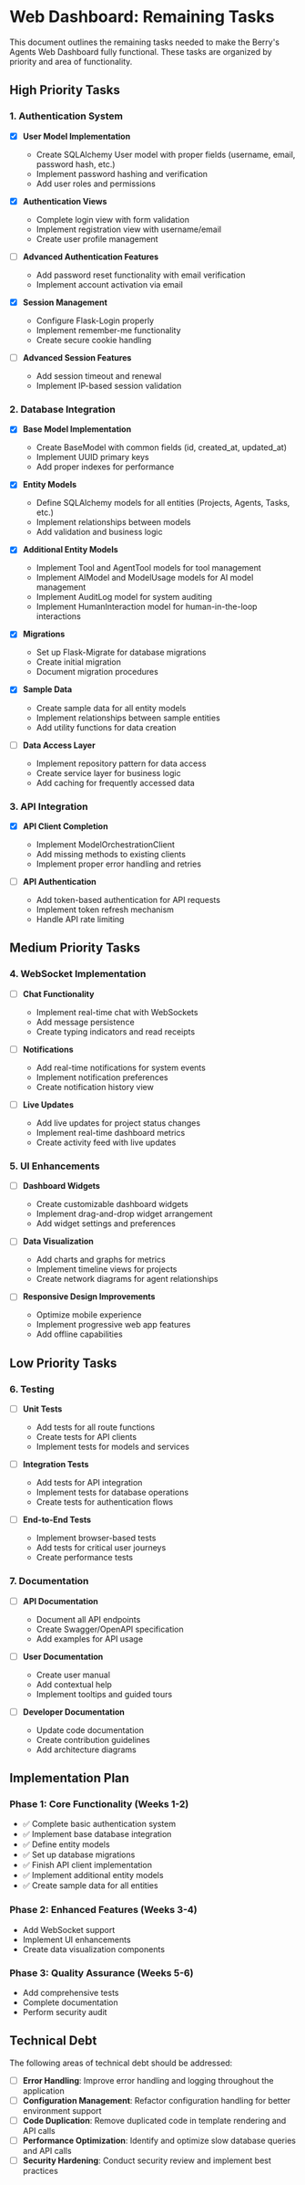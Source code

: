 # Web Dashboard: Remaining Tasks

This document outlines the remaining tasks needed to make the Berry's Agents Web Dashboard fully functional. These tasks are organized by priority and area of functionality.

## High Priority Tasks

### 1. Authentication System

- [x] **User Model Implementation**
  - Create SQLAlchemy User model with proper fields (username, email, password hash, etc.)
  - Implement password hashing and verification
  - Add user roles and permissions

- [x] **Authentication Views**
  - Complete login view with form validation
  - Implement registration view with username/email
  - Create user profile management
  
- [ ] **Advanced Authentication Features**
  - Add password reset functionality with email verification
  - Implement account activation via email

- [x] **Session Management**
  - Configure Flask-Login properly
  - Implement remember-me functionality
  - Create secure cookie handling
  
- [ ] **Advanced Session Features**
  - Add session timeout and renewal
  - Implement IP-based session validation

### 2. Database Integration

- [x] **Base Model Implementation**
  - Create BaseModel with common fields (id, created_at, updated_at)
  - Implement UUID primary keys
  - Add proper indexes for performance

- [x] **Entity Models**
  - Define SQLAlchemy models for all entities (Projects, Agents, Tasks, etc.)
  - Implement relationships between models
  - Add validation and business logic

- [x] **Additional Entity Models**
  - Implement Tool and AgentTool models for tool management
  - Implement AIModel and ModelUsage models for AI model management
  - Implement AuditLog model for system auditing
  - Implement HumanInteraction model for human-in-the-loop interactions

- [x] **Migrations**
  - Set up Flask-Migrate for database migrations
  - Create initial migration
  - Document migration procedures

- [x] **Sample Data**
  - Create sample data for all entity models
  - Implement relationships between sample entities
  - Add utility functions for data creation

- [ ] **Data Access Layer**
  - Implement repository pattern for data access
  - Create service layer for business logic
  - Add caching for frequently accessed data

### 3. API Integration

- [x] **API Client Completion**
  - Implement ModelOrchestrationClient
  - Add missing methods to existing clients
  - Implement proper error handling and retries

- [ ] **API Authentication**
  - Add token-based authentication for API requests
  - Implement token refresh mechanism
  - Handle API rate limiting

## Medium Priority Tasks

### 4. WebSocket Implementation

- [ ] **Chat Functionality**
  - Implement real-time chat with WebSockets
  - Add message persistence
  - Create typing indicators and read receipts

- [ ] **Notifications**
  - Add real-time notifications for system events
  - Implement notification preferences
  - Create notification history view

- [ ] **Live Updates**
  - Add live updates for project status changes
  - Implement real-time dashboard metrics
  - Create activity feed with live updates

### 5. UI Enhancements

- [ ] **Dashboard Widgets**
  - Create customizable dashboard widgets
  - Implement drag-and-drop widget arrangement
  - Add widget settings and preferences

- [ ] **Data Visualization**
  - Add charts and graphs for metrics
  - Implement timeline views for projects
  - Create network diagrams for agent relationships

- [ ] **Responsive Design Improvements**
  - Optimize mobile experience
  - Implement progressive web app features
  - Add offline capabilities

## Low Priority Tasks

### 6. Testing

- [ ] **Unit Tests**
  - Add tests for all route functions
  - Create tests for API clients
  - Implement tests for models and services

- [ ] **Integration Tests**
  - Add tests for API integration
  - Implement tests for database operations
  - Create tests for authentication flows

- [ ] **End-to-End Tests**
  - Implement browser-based tests
  - Add tests for critical user journeys
  - Create performance tests

### 7. Documentation

- [ ] **API Documentation**
  - Document all API endpoints
  - Create Swagger/OpenAPI specification
  - Add examples for API usage

- [ ] **User Documentation**
  - Create user manual
  - Add contextual help
  - Implement tooltips and guided tours

- [ ] **Developer Documentation**
  - Update code documentation
  - Create contribution guidelines
  - Add architecture diagrams

## Implementation Plan

### Phase 1: Core Functionality (Weeks 1-2)
- ✅ Complete basic authentication system
- ✅ Implement base database integration
- ✅ Define entity models
- ✅ Set up database migrations
- ✅ Finish API client implementation
- ✅ Implement additional entity models
- ✅ Create sample data for all entities

### Phase 2: Enhanced Features (Weeks 3-4)
- Add WebSocket support
- Implement UI enhancements
- Create data visualization components

### Phase 3: Quality Assurance (Weeks 5-6)
- Add comprehensive tests
- Complete documentation
- Perform security audit

## Technical Debt

The following areas of technical debt should be addressed:

- [ ] **Error Handling**: Improve error handling and logging throughout the application
- [ ] **Configuration Management**: Refactor configuration handling for better environment support
- [ ] **Code Duplication**: Remove duplicated code in template rendering and API calls
- [ ] **Performance Optimization**: Identify and optimize slow database queries and API calls
- [ ] **Security Hardening**: Conduct security review and implement best practices
